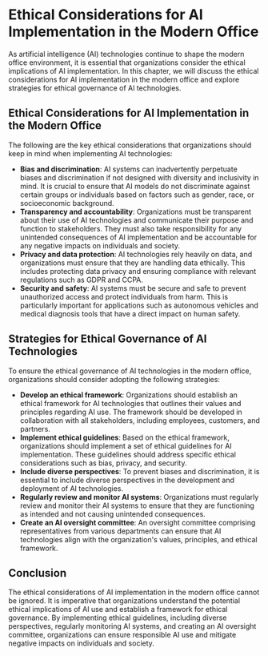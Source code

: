 Ethical Considerations for AI Implementation in the Modern Office
============================================================================================================================

As artificial intelligence (AI) technologies continue to shape the modern office environment, it is essential that organizations consider the ethical implications of AI implementation. In this chapter, we will discuss the ethical considerations for AI implementation in the modern office and explore strategies for ethical governance of AI technologies.

Ethical Considerations for AI Implementation in the Modern Office
-----------------------------------------------------------------

The following are the key ethical considerations that organizations should keep in mind when implementing AI technologies:

* **Bias and discrimination**: AI systems can inadvertently perpetuate biases and discrimination if not designed with diversity and inclusivity in mind. It is crucial to ensure that AI models do not discriminate against certain groups or individuals based on factors such as gender, race, or socioeconomic background.
* **Transparency and accountability**: Organizations must be transparent about their use of AI technologies and communicate their purpose and function to stakeholders. They must also take responsibility for any unintended consequences of AI implementation and be accountable for any negative impacts on individuals and society.
* **Privacy and data protection**: AI technologies rely heavily on data, and organizations must ensure that they are handling data ethically. This includes protecting data privacy and ensuring compliance with relevant regulations such as GDPR and CCPA.
* **Security and safety**: AI systems must be secure and safe to prevent unauthorized access and protect individuals from harm. This is particularly important for applications such as autonomous vehicles and medical diagnosis tools that have a direct impact on human safety.

Strategies for Ethical Governance of AI Technologies
----------------------------------------------------

To ensure the ethical governance of AI technologies in the modern office, organizations should consider adopting the following strategies:

* **Develop an ethical framework**: Organizations should establish an ethical framework for AI technologies that outlines their values and principles regarding AI use. The framework should be developed in collaboration with all stakeholders, including employees, customers, and partners.
* **Implement ethical guidelines**: Based on the ethical framework, organizations should implement a set of ethical guidelines for AI implementation. These guidelines should address specific ethical considerations such as bias, privacy, and security.
* **Include diverse perspectives**: To prevent biases and discrimination, it is essential to include diverse perspectives in the development and deployment of AI technologies.
* **Regularly review and monitor AI systems**: Organizations must regularly review and monitor their AI systems to ensure that they are functioning as intended and not causing unintended consequences.
* **Create an AI oversight committee**: An oversight committee comprising representatives from various departments can ensure that AI technologies align with the organization's values, principles, and ethical framework.

Conclusion
----------

The ethical considerations of AI implementation in the modern office cannot be ignored. It is imperative that organizations understand the potential ethical implications of AI use and establish a framework for ethical governance. By implementing ethical guidelines, including diverse perspectives, regularly monitoring AI systems, and creating an AI oversight committee, organizations can ensure responsible AI use and mitigate negative impacts on individuals and society.
